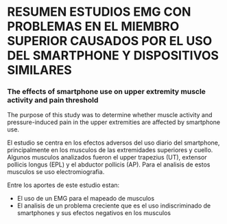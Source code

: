 # RESUMEN ESTUDIOS EMG CON PROBLEMAS EN EL MIEMBRO SUPERIOR CAUSADOS POR EL USO DEL SMARTPHONE Y DISPOSITIVOS SIMILARES


### The effects of smartphone use on upper extremity muscle activity and pain threshold
The purpose of this study was to determine whether muscle activity and pressure-induced pain in the upper extremities are affected by smartphone use.

El estudio se centra en los efectos adversos del uso diario del smartphone, principalmente en los musculos de las extremidades superiores y cuello. Algunos musculos analizados fueron el upper trapezius (UT), extensor pollicis longus (EPL) y el abductor pollicis (AP). Para el analisis de estos musculos se uso electromiografia.

Entre los aportes de este estudio estan:
* El uso de un EMG para el mapeado de musculos
* El analisis de un problema creciente que es el uso indiscriminado de smartphones y sus efectos negativos en los musculos
